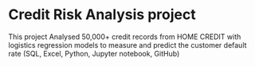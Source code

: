 # Credit Risk Analysis project

This project Analysed 50,000+ credit records from HOME CREDIT with logistics regression models to measure and predict the customer default rate (SQL, Excel, Python, Jupyter notebook, GitHub)

